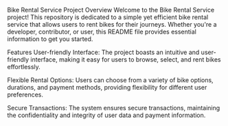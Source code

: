 Bike Rental Service Project
Overview
Welcome to the Bike Rental Service project! This repository is dedicated to a simple yet efficient bike rental service that allows users to rent bikes for their journeys. Whether you're a developer, contributor, or user, this README file provides essential information to get you started.

Features
User-friendly Interface: The project boasts an intuitive and user-friendly interface, making it easy for users to browse, select, and rent bikes effortlessly.

Flexible Rental Options: Users can choose from a variety of bike options, durations, and payment methods, providing flexibility for different user preferences.

Secure Transactions: The system ensures secure transactions, maintaining the confidentiality and integrity of user data and payment information.
